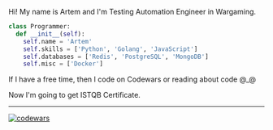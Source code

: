 Hi! My name is Artem and I'm Testing Automation Engineer in Wargaming.

```python
class Programmer:
  def __init__(self):
    self.name = 'Artem'
    self.skills = ['Python', 'Golang', 'JavaScript']
    self.databases = ['Redis', 'PostgreSQL', 'MongoDB']
    self.misc = ['Docker']
```

If I have a free time, then I code on Codewars or reading about code @_@

Now I'm going to get ISTQB Certificate.

---

[![codewars](https://www.codewars.com/users/NeverDieOne/badges/large)](https://www.codewars.com/users/NeverDieOne)



